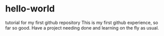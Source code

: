 # hello-world
tutorial for my first github repository
This is my first github experience, so far so good.  Have a project needing done and learning on the fly as usual.
